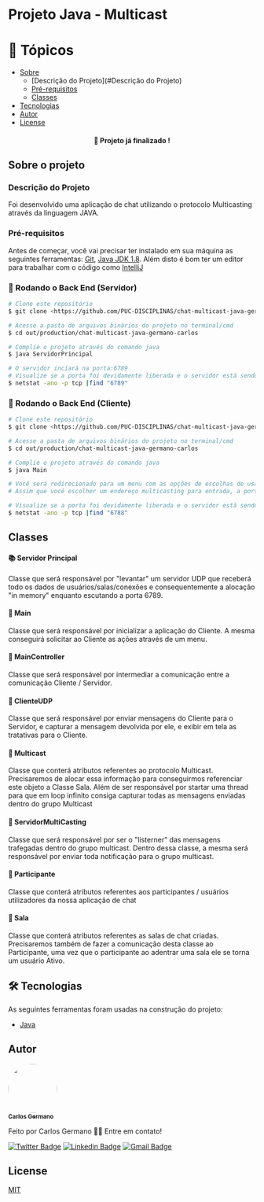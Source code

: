 # Projeto Java - Multicast

🏁 Tópicos
=================

   * [Sobre](#sobre)
      * [Descrição do Projeto](#Descrição do Projeto)
      * [Pré-requisitos](#Pré-requisitos)
      * [Classes](#Classes)
   * [Tecnologias](#Tecnologias)
   * [Autor](#Autor)
   * [License](#License)

<h4 align="center"> 
	🚀 Projeto já finalizado !
</h4>

## Sobre o projeto
### Descrição do Projeto
Foi desenvolvido uma aplicação de chat utilizando o protocolo Multicasting através da linguagem JAVA.

### Pré-requisitos

Antes de começar, você vai precisar ter instalado em sua máquina as seguintes ferramentas:
[Git](https://git-scm.com), [Java JDK 1.8](https://www.oracle.com/br/java/technologies/javase/javase-jdk8-downloads.html).
Além disto é bom ter um editor para trabalhar com o código como [IntelliJ](https://www.jetbrains.com/idea/promo/?gclid=CjwKCAiAg8OBBhA8EiwAlKw3ktUhkS8ZI1F5ElPAJEMQCRwynFNh9jq8Dp4qb4IfxpzqJ4ZJJbNIyBoChAoQAvD_BwE)

### 🎲 Rodando o Back End (Servidor)

```bash
# Clone este repositório
$ git clone <https://github.com/PUC-DISCIPLINAS/chat-multicast-java-germano-carlos.git>

# Acesse a pasta de arquivos binários do projeto no terminal/cmd
$ cd out/production/chat-multicast-java-germano-carlos

# Complie o projeto através do comando java
$ java ServidorPrincipal

# O servidor inciará na porta:6789
# Visualize se a porta foi devidamente liberada e o servidor está sendo executado
$ netstat -ano -p tcp |find "6789"
```

### 🎲 Rodando o Back End (Cliente)

```bash
# Clone este repositório
$ git clone <https://github.com/PUC-DISCIPLINAS/chat-multicast-java-germano-carlos.git>

# Acesse a pasta de arquivos binários do projeto no terminal/cmd
$ cd out/production/chat-multicast-java-germano-carlos

# Complie o projeto através do comando java
$ java Main

# Você será redirecionado para um menu com as opções de escolhas de usabilidade.
# Assim que você escolher um endereço multicasting para entrada, a porta padrão será a 6788

# Visualize se a porta foi devidamente liberada e o servidor está sendo executado
$ netstat -ano -p tcp |find "6788"
```
## Classes
#### 📚 Servidor Principal
Classe que será responsável por "levantar" um servidor UDP que receberá todo os dados de usuários/salas/conexões e consequentemente a alocação "in memory" enquanto escutando a porta 6789.
#### 📕 Main
Classe que será responsável por inicializar a aplicação do Cliente. A mesma conseguirá solicitar ao Cliente as ações através de um menu.
#### 📘 MainController
Classe que será responsável por intermediar a comunicação entre a comunicação Cliente / Servidor.
#### 📗 ClienteUDP
Classe que será responsável por enviar mensagens do Cliente para o Servidor, e capturar a mensagem devolvida por ele, e exibir em tela as tratativas para o Cliente.
#### 📙 Multicast
Classe que conterá atributos referentes ao protocolo Multicast. Precisaremos de alocar essa informação para conseguirmos referenciar este objeto a Classe Sala. Além de ser responsável por startar uma thread para que em loop infinito consiga capturar todas as mensagens enviadas dentro do grupo Multicast
#### 📒 ServidorMultiCasting
Classe que será responsável por ser o "listerner" das mensagens trafegadas dentro do grupo multicast. Dentro dessa classe, a mesma será responsável por enviar toda notificação para o grupo multicast.
#### 📓 Participante
Classe que conterá atributos referentes aos participantes / usuários utilizadores da nossa aplicação de chat
#### 📔 Sala
Classe que conterá atributos referentes as salas de chat criadas. Precisaremos também de fazer a comunicação desta classe ao Participante, uma vez que o participante ao adentrar uma sala ele se torna um usuário Ativo.

## 🛠 Tecnologias

As seguintes ferramentas foram usadas na construção do projeto:
- [Java](https://expo.io/)

## Autor

<a href="https://www.linkedin.com/in/carlos-germano/">
 <img style="border-radius: 50%;" src="https://pbs.twimg.com/profile_images/1350631414790828036/CCJUE61E_400x400.jpg" width="100px;" alt=""/>
 <br />
 <sub><b>Carlos Germano</b></sub></a>

Feito por Carlos Germano 👋🏽 Entre em contato!

[![Twitter Badge](https://img.shields.io/badge/-@germano__carlos-1ca0f1?style=flat-square&labelColor=1ca0f1&logo=twitter&logoColor=white&link=https://twitter.com/germano__carlos)](https://twitter.com/germano__carlos) 
[![Linkedin Badge](https://img.shields.io/badge/-Carlos-blue?style=flat-square&logo=Linkedin&logoColor=white&link=https://www.linkedin.com/in/carlos-germano/)](https://www.linkedin.com/in/carlos-germano/)
[![Gmail Badge](https://img.shields.io/badge/-germano.carlos2712@gmail.com-c14438?style=flat-square&logo=Gmail&logoColor=white&link=mailto:germano.carlos2712@gmail.com)](mailto:tgmarinho@gmail.com)

## License
[MIT](https://choosealicense.com/licenses/mit/)